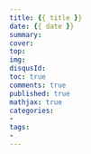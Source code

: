 ```yaml
---
title: {{ title }}
date: {{ date }}
summary: 
cover: 
top: 
img: 
disqusId: 
toc: true
comments: true
published: true
mathjax: true
categories:
-
tags:
-
---
```


<!--more-->